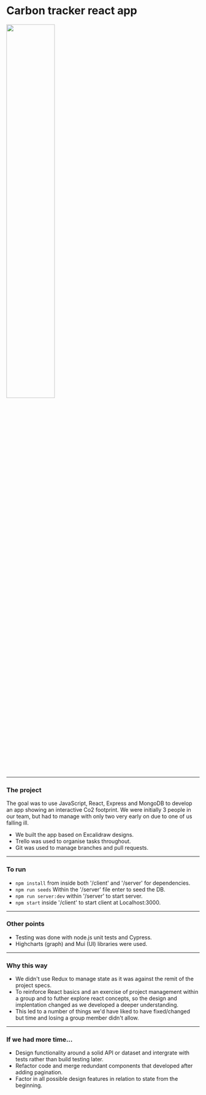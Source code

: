 # Carbon tracker react app

<img src="https://github.com/NodeToNowhere/Carbon-Footprint-React-App/blob/main/CarbonAppPreview.PNG" width="50%" height="50%">

---

### The project

The goal was to use JavaScript, React, Express and MongoDB to develop an app showing an interactive Co2 footprint. We were initially 3 people in our team, but had to manage with only two very early on due to one of us falling ill.

- We built the app based on Excalidraw designs.
- Trello was used to organise tasks throughout.
- Git was used to manage branches and pull requests.

---

### To run

- `npm install` from inside both '/client' and '/server' for dependencies. 
- `npm run seeds` Within the '/server' file enter to seed the DB.
- `npm run server:dev` within '/server' to start server. 
- `npm start` inside '/client' to start client at Localhost:3000.

---

### Other points

- Testing was done with node.js unit tests and Cypress.
- Highcharts (graph) and Mui (UI) libraries were used.

---

### Why this way

- We didn't use Redux to manage state as it was against the remit of the project specs.
- To reinforce React basics and an exercise of project management within a group and to futher
explore react concepts, so the design and implentation changed as we developed a deeper understanding.
- This led to a number of things we'd have liked to have fixed/changed but time and losing a group member didn't allow.

---

### If we had more time...

- Design functionality around a solid API or dataset and intergrate with tests rather than build testing later.
- Refactor code and merge redundant components that developed after adding pagination. 
- Factor in all possible design features in relation to state from the beginning. 

